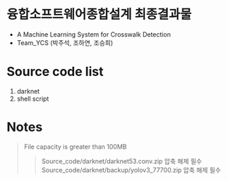융합소프트웨어종합설계 최종결과물
=================================
* A Machine Learning System for Crosswalk Detection
* Team_YCS (박주석, 조하연, 조승희)

Source code list
================
1. darknet
2. shell script

Notes
=====
> File capacity is greater than 100MB
>	> Source_code/darknet/darknet53.conv.zip 압축 해제 필수
>	> Source_code/darknet/backup/yolov3_77700.zip 압축 해제 필수
